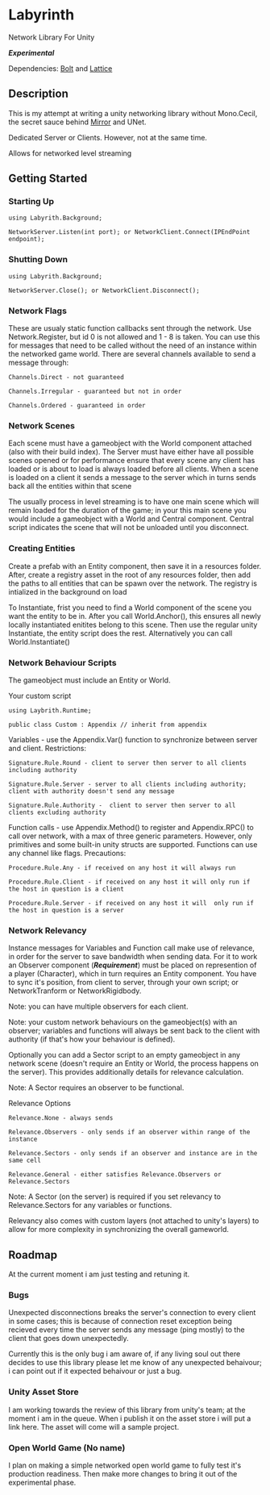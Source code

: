 # Labyrinth

Network Library For Unity

***Experimental***

Dependencies: [Bolt](https://github.com/maelishere/Bolt) and [Lattice](https://github.com/maelishere/Lattice)

## Description

This is my attempt at writing a unity networking library without Mono.Cecil, the secret sauce behind [Mirror](https://github.com/vis2k/Mirror) and UNet.

Dedicated Server or Clients. However, not at the same time.

Allows for networked level streaming

## Getting Started

### Starting Up

    using Labyrith.Background;

    NetworkServer.Listen(int port); or NetworkClient.Connect(IPEndPoint endpoint);

### Shutting Down

    using Labyrith.Background;

    NetworkServer.Close(); or NetworkClient.Disconnect();

### Network Flags

These are usualy static function callbacks sent through the network. Use Network.Register, but id 0 is not allowed and 1 - 8 is taken. You can use this for messages that need to be called without the need of an instance within the networked game world. There are several channels available to send a message through:

    Channels.Direct - not guaranteed
    
    Channels.Irregular - guaranteed but not in order
    
    Channels.Ordered - guaranteed in order

### Network Scenes

Each scene must have a gameobject with the World component attached (also with their build index). The Server must have either have all possible scenes opened or for performance ensure that every scene any client has loaded or is about to load is always loaded before all clients. When a scene is loaded on a client it sends a message to the server which in turns sends back all the entities within that scene 

The usually process in level streaming is to have one main scene which will remain loaded for the duration of the game; in your this main scene you would include a gameobject with a World and Central component. Central script indicates the scene that will not be unloaded until you disconnect.

### Creating Entities

Create a prefab with an Entity component, then save it in a resources folder. After, create a registry asset in the root of any resources folder, then add the paths to all entities that can be spawn over the network. The registry is intialized in the background on load

To Instantiate, frist you need to find a World component of the scene you want the entity to be in. After you call World.Anchor(), this ensures all newly locally instantiated enitites belong to this scene. Then use the regular unity Instantiate, the entity script does the rest. Alternatively you can call World.Instantiate() 

### Network Behaviour Scripts

The gameobject must include an Entity or World.

Your custom script

    using Laybrith.Runtime;

    public class Custom : Appendix // inherit from appendix

Variables - use the Appendix.Var<T>() function to synchronize between server and client. Restrictions:
    
    Signature.Rule.Round - client to server then server to all clients including authority
    
    Signature.Rule.Server - server to all clients including authority; client with authority doesn't send any message
    
    Signature.Rule.Authority -  client to server then server to all clients excluding authority

Function calls - use Appendix.Method() to register and Appendix.RPC() to call over network, with a max of three generic parameters. However, only primitives and some built-in unity structs are supported. Functions can use any channel like flags. Precautions:
    
    Procedure.Rule.Any - if received on any host it will always run
    
    Procedure.Rule.Client - if received on any host it will only run if the host in question is a client
    
    Procedure.Rule.Server - if received on any host it will  only run if the host in question is a server
    
### Network Relevancy

Instance messages for Variables and Function call make use of relevance, in order for the server to save bandwidth when sending data. For it to work an Observer component (***Requirement***) must be placed on represention of a player (Character), which in turn requires an Entity component. You have to sync it's position, from client to server, through your own script; or NetworkTranform or NetworkRigidbody. 

Note: you can have multiple observers for each client.

Note: your custom network behaviours on the gameobject(s) with an observer; variables and functions will always be sent back to the client with authority (if that's how your behaviour is defined).

Optionally you can add a Sector script to an empty gameobject in any network scene (doesn't require an Entity or World, the process happens on the server). This provides additionally details for relevance calculation.

Note: A Sector requires an observer to be functional.

Relevance Options
    
    Relevance.None - always sends 
    
    Relevance.Observers - only sends if an observer within range of the instance
    
    Relevance.Sectors - only sends if an observer and instance are in the same cell
    
    Relevance.General - either satisfies Relevance.Observers or Relevance.Sectors
    
Note: A Sector (on the server) is required if you set relevancy to Relevance.Sectors for any variables or functions.

Relevancy also comes with custom layers (not attached to unity's layers) to allow for more complexity in synchronizing the overall gameworld.

## Roadmap

At the current moment i am just testing and retuning it.

### Bugs

Unexpected disconnections breaks the server's connection to every client in some cases; this is because of connection reset exception being recieved every time the server sends any message (ping mostly) to the client that goes down unexpectedly.

Currently this is the only bug i am aware of, if any living soul out there decides to use this library please let me know of any unexpected behaivour; i can point out if it expected behaivour or just a bug.

### Unity Asset Store 

I am working towards the review of this library from unity's team; at the moment i am in the queue. When i publish it on the asset store i will put a link here. The asset will come will a sample project.

### Open World Game (No name)

I plan on making a simple networked open world game to fully test it's production readiness. Then make more changes to bring it out of the experimental phase.